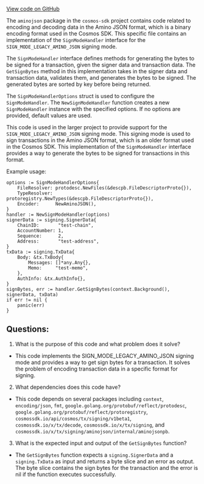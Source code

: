 [View code on GitHub](https://github.com/cosmos/cosmos-sdk/blob/main/x/tx/signing/aminojson/aminojson.go)

The `aminojson` package in the `cosmos-sdk` project contains code related to encoding and decoding data in the Amino JSON format, which is a binary encoding format used in the Cosmos SDK. This specific file contains an implementation of the `SignModeHandler` interface for the `SIGN_MODE_LEGACY_AMINO_JSON` signing mode. 

The `SignModeHandler` interface defines methods for generating the bytes to be signed for a transaction, given the signer data and transaction data. The `GetSignBytes` method in this implementation takes in the signer data and transaction data, validates them, and generates the bytes to be signed. The generated bytes are sorted by key before being returned. 

The `SignModeHandlerOptions` struct is used to configure the `SignModeHandler`. The `NewSignModeHandler` function creates a new `SignModeHandler` instance with the specified options. If no options are provided, default values are used. 

This code is used in the larger project to provide support for the `SIGN_MODE_LEGACY_AMINO_JSON` signing mode. This signing mode is used to sign transactions in the Amino JSON format, which is an older format used in the Cosmos SDK. This implementation of the `SignModeHandler` interface provides a way to generate the bytes to be signed for transactions in this format. 

Example usage:

```
options := SignModeHandlerOptions{
    FileResolver: protodesc.NewFiles(&descpb.FileDescriptorProto{}),
    TypeResolver: protoregistry.NewTypes(&descpb.FileDescriptorProto{}),
    Encoder:      NewAminoJSON(),
}
handler := NewSignModeHandler(options)
signerData := signing.SignerData{
    ChainID:       "test-chain",
    AccountNumber: 1,
    Sequence:      2,
    Address:       "test-address",
}
txData := signing.TxData{
    Body: &tx.TxBody{
        Messages: []*any.Any{},
        Memo:     "test-memo",
    },
    AuthInfo: &tx.AuthInfo{},
}
signBytes, err := handler.GetSignBytes(context.Background(), signerData, txData)
if err != nil {
    panic(err)
}
```
## Questions: 
 1. What is the purpose of this code and what problem does it solve?
- This code implements the SIGN_MODE_LEGACY_AMINO_JSON signing mode and provides a way to get sign bytes for a transaction. It solves the problem of encoding transaction data in a specific format for signing.

2. What dependencies does this code have?
- This code depends on several packages including `context`, `encoding/json`, `fmt`, `google.golang.org/protobuf/reflect/protodesc`, `google.golang.org/protobuf/reflect/protoregistry`, `cosmossdk.io/api/cosmos/tx/signing/v1beta1`, `cosmossdk.io/x/tx/decode`, `cosmossdk.io/x/tx/signing`, and `cosmossdk.io/x/tx/signing/aminojson/internal/aminojsonpb`.

3. What is the expected input and output of the `GetSignBytes` function?
- The `GetSignBytes` function expects a `signing.SignerData` and a `signing.TxData` as input and returns a byte slice and an error as output. The byte slice contains the sign bytes for the transaction and the error is nil if the function executes successfully.